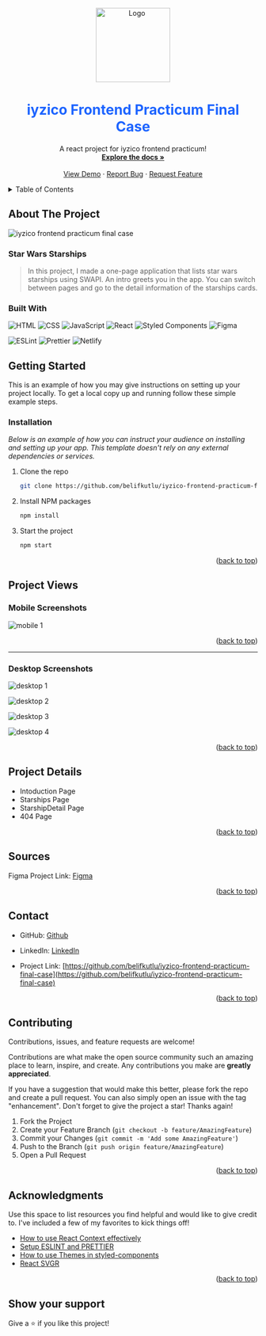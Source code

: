 <br />
<div align="center" id="readme-top">
  <a href="https://github.com/belifkutlu/iyzico-frontend-practicum-final-case">
    <img src="https://www.iyzico.com/assets/images/content/logo.svg?v=v4.0.288" alt="Logo" width="150" height="150">
  </a>

  <h1 align="center" style="color:#1d64ff" >iyzico Frontend Practicum Final Case</h1>

  <p align="center">
   A react project for iyzico frontend practicum!
    <br />
    <a href="https://github.com/belifkutlu/iyzico-frontend-practicum-final-case"><strong>Explore the docs »</strong></a>
    <br />
    <br />
    <a href="https://starships-iyzico-final-case.netlify.app/">View Demo</a>
    ·
    <a href="https://github.com/belifkutlu/iyzico-frontend-practicum-final-case/issues">Report Bug</a>
    ·
    <a href="https://github.com/belifkutlu/iyzico-frontend-practicum-final-case/issues">Request Feature</a>
  </p>
</div>

<details>
  <summary>Table of Contents</summary>
  <ol>
    <li>
      <a href="#about-the-project">About The Project</a>
       <ul>
        <li><a href="#built-with">Built With</a></li>
      </ul>
    </li>
    <li>
      <a href="#getting-started">Getting Started</a>
      <ul>
        <li><a href="#installation">Installation</a></li>
      </ul>
    </li>
    <li> <a href="#project-views">Project Wiews</a>
     <ul>
      <li> <a href="#mobile-screenshots">Mobile Screenshots</a>
      </li>
        <li>
        <a href="#desktop-screenshots">Desktop Screenshots</a>
        </li>
      </ul>
    </li>
    <li> <a href="#project-details">Project Details</a></li>
    <li> <a href="#sources"> Sources</a></li>
    <li><a href="#contributing">Contributing</a></li>
    <li><a href="#contact">Contact</a></li>
    <li><a href="#acknowledgments">Acknowledgments</a></li>
  </ol>
</details>

## About The Project

![iyzico frontend practicum final case ](https://github.com/belifkutlu/iyzico-frontend-practicum-final-case/blob/master/screenshots/projects-wiew.png?raw=true)

### Star Wars Starships

> In this project, I made a one-page application that lists star wars starships using SWAPI. An intro greets you in the app. You can switch between pages and go to the detail information of the starships cards.

### Built With

![HTML](https://img.shields.io/badge/HTML-239120?style=for-the-badge&logo=html5&logoColor=#e34c26)
![CSS](https://img.shields.io/badge/CSS-239120?&style=for-the-badge&logo=css3&logoColor=#264de4)
![JavaScript](https://img.shields.io/badge/javascript-%23323330.svg?style=for-the-badge&logo=javascript&logoColor=%23F7DF1E)
![React](https://img.shields.io/badge/react-%2320232a.svg?style=for-the-badge&logo=react&logoColor=%2361DAFB)
![Styled Components](https://img.shields.io/badge/styled--components-DB7093?style=for-the-badge&logo=styled-components&logoColor=white)
![Figma](https://img.shields.io/badge/figma-%23F24E1E.svg?style=for-the-badge&logo=figma&logoColor=white)

![ESLint](https://img.shields.io/badge/ESLint-4B3263?style=for-the-badge&logo=eslint&logoColor=white)
![Prettier](https://img.shields.io/badge/prettier-1A2C34?style=for-the-badge&logo=prettier&logoColor=F7BA3E)
![Netlify](https://img.shields.io/badge/netlify-%23000000.svg?style=for-the-badge&logo=netlify&logoColor=#00C7B7)

<!-- ## Live Demo 🔴

[Live Demo Link](https://livedemo.com) -->

## Getting Started

This is an example of how you may give instructions on setting up your project locally.
To get a local copy up and running follow these simple example steps.

### Installation

_Below is an example of how you can instruct your audience on installing and setting up your app. This template doesn't rely on any external dependencies or services._

1. Clone the repo
   ```sh
   git clone https://github.com/belifkutlu/iyzico-frontend-practicum-final-case.git
   ```
2. Install NPM packages
   ```sh
   npm install
   ```
3. Start the project
   ```sh
   npm start
   ```

<p align="right">(<a href="#readme-top">back to top</a>)</p>

## Project Views

### Mobile Screenshots

![mobile 1](https://github.com/belifkutlu/iyzico-frontend-practicum-final-case/blob/master/screenshots/mobile-screenshots.png?raw=true)

<p align="right">(<a href="#readme-top">back to top</a>)</p>

<hr/>

### Desktop Screenshots

![desktop 1](https://github.com/belifkutlu/iyzico-frontend-practicum-final-case/blob/master/screenshots/desktop-introducticon.png?raw=true)

![desktop 2](https://github.com/belifkutlu/iyzico-frontend-practicum-final-case/blob/master/screenshots/desktop-starships.png?raw=true)

![desktop 3](https://github.com/belifkutlu/iyzico-frontend-practicum-final-case/blob/master/screenshots/desktop-starship-detail.png?raw=true)

![desktop 4](https://github.com/belifkutlu/iyzico-frontend-practicum-final-case/blob/master/screenshots/404Page.png?raw=true)

<p align="right">(<a href="#readme-top">back to top</a>)</p>

## Project Details

- Intoduction Page
- Starships Page
- StarshipDetail Page
- 404 Page

<p align="right">(<a href="#readme-top">back to top</a>)</p>

## Sources

Figma Project Link: [Figma](https://www.figma.com/file/VmDhcxAA5JW8JFilAuMGIp/iyzico-frontend-practicum-final-case?node-id=1%3A543 'my project in Figma')

<p align="right">(<a href="#readme-top">back to top</a>)</p>

## Contact

- GitHub: [Github](https://github.com/belifkutlu 'my github profile')
- LinkedIn: [LinkedIn](https://www.linkedin.com/in/b%C3%BC%C5%9Fra-elif-kutlu-64a70b187/)

- Project Link: [https://github.com/belifkutlu/iyzico-frontend-practicum-final-case](https://github.com/belifkutlu/iyzico-frontend-practicum-final-case)

<p align="right">(<a href="#readme-top">back to top</a>)</p>

<!-- ## 👤 My Links -->

## Contributing

Contributions, issues, and feature requests are welcome!

Contributions are what make the open source community such an amazing place to learn, inspire, and create. Any contributions you make are **greatly appreciated**.

If you have a suggestion that would make this better, please fork the repo and create a pull request. You can also simply open an issue with the tag "enhancement".
Don't forget to give the project a star! Thanks again!

1. Fork the Project
2. Create your Feature Branch (`git checkout -b feature/AmazingFeature`)
3. Commit your Changes (`git commit -m 'Add some AmazingFeature'`)
4. Push to the Branch (`git push origin feature/AmazingFeature`)
5. Open a Pull Request

<p align="right">(<a href="#readme-top">back to top</a>)</p>

## Acknowledgments

Use this space to list resources you find helpful and would like to give credit to. I've included a few of my favorites to kick things off!

- [How to use React Context effectively](https://kentcdodds.com/blog/how-to-use-react-context-effectively)
- [Setup ESLINT and PRETTIER](https://dev.to/knowankit/setup-eslint-and-prettier-in-react-app-357b)
- [How to use Themes in styled-components](https://dev.to/aromanarguello/how-to-use-themes-in-styled-components-49h)
- [React SVGR](https://react-svgr.com)

<p align="right">(<a href="#readme-top">back to top</a>)</p>

## Show your support

Give a ⭐️ if you like this project!
